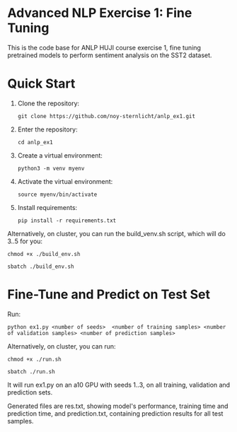 # Advanced NLP Exercise 1: Fine Tuning

This is the code base for ANLP HUJI course exercise 1, fine tuning pretrained models to perform sentiment analysis on
the SST2 dataset.

# Quick Start

1. Clone the repository:

   ``` git clone https://github.com/noy-sternlicht/anlp_ex1.git ```
   
2. Enter the repository:

   ```cd anlp_ex1```

3. Create a virtual environment:

   ``` python3 -m venv myenv ```
4. Activate the virtual environment:

   ``` source myenv/bin/activate ```
5. Install requirements:

   ``` pip install -r requirements.txt ```

Alternatively, on cluster, you can run the build_venv.sh script, which will do 3..5 for you:

```chmod +x ./build_env.sh```

```sbatch ./build_env.sh ```

# Fine-Tune and Predict on Test Set

Run:

``` python ex1.py <number of seeds>  <number of training samples> <number of validation samples> <number of prediction samples> ```

Alternatively, on cluster, you can run:

```chmod +x ./run.sh```

```sbatch ./run.sh ```

It will run ex1.py on an a10 GPU with seeds 1..3, on all training, validation and prediction sets.

Generated files are res.txt, showing model's performance, training time and prediction time, and prediction.txt,
containing prediction results for all test samples.
